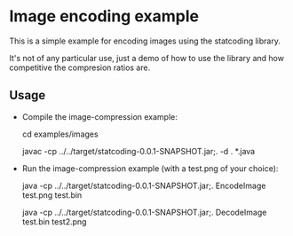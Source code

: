 Image encoding example
======================

This is a simple example for encoding images using the statcoding library.

It's not of any particular use, just a demo of how to use the library and how competitive the compresion ratios are.


Usage
-----

 - Compile the image-compression example:

   cd examples/images

   javac -cp ../../target/statcoding-0.0.1-SNAPSHOT.jar;. -d . *.java

 - Run the image-compression example (with a test.png of your choice):

   java -cp ../../target/statcoding-0.0.1-SNAPSHOT.jar;. EncodeImage test.png test.bin

   java -cp ../../target/statcoding-0.0.1-SNAPSHOT.jar;. DecodeImage test.bin test2.png

